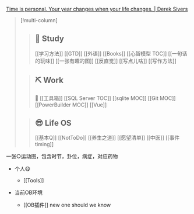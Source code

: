 
[Time is personal. Your year changes when your life changes. | Derek Sivers](https://sive.rs/mny)


>[!multi-column]
>>
>> ## 🧭 Study
>> [[学习方法]] [[GTD]] 	[[外语]]
>> [[Books]]
>> [[心智模型 TOC]]
>> [[一句话的玩味]]
>> [[一张有趣的图]]
>> [[反直觉]]
>> [[写点儿啥]]
>> [[写作方法]]
>
>> ## ⛏️ Work
>> 🧰 [[工具箱]]
>> [[SQL Server TOC]]
>> [[sqlite MOC]]
>> [[Git MOC]] 
>> [[PowerBuilder MOC]]
>> [[Vue]]
>> 
>
>> ## 😎 Life OS
>> [[基本Q]] [[NotToDo]] [[养生之道]]
>> [[愿望清单]]
>> [[中医]]
>> [[事件timing]]


一张○运动图，包含时节，卦位，病症，对应药物

- 个人😋

	- [[Tools]]





- 当前OB环境
	- [[OB插件]]
new one should we know
